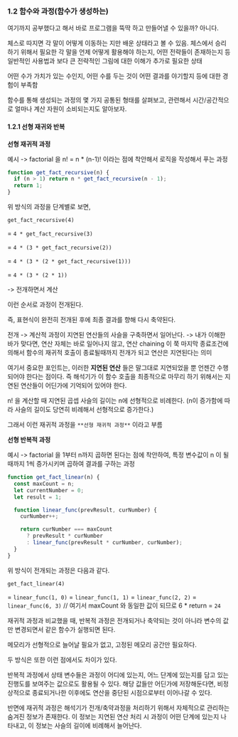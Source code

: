### 1.2 함수와 과정(함수가 생성하는)

여기까지 공부했다고 해서 바로 프로그램을 뚝딱 하고 만들어낼 수 있을까? 아니다.

체스로 따지면 각 말이 어떻게 이동하는 지만 배운 상태라고 볼 수 있음. 체스에서 승리하기 위해서 필요한 각 말을 언제 어떻게 활용해야 하는지, 어떤 전략들이 존재하는지 등 일반적인 사용법과 보다 큰 전략적인 그림에 대한 이해가 추가로 필요한 상태

어떤 수가 가치가 있는 수인지, 어떤 수를 두는 것이 어떤 결과를 야기할지 등에 대한 경험이 부족함

함수를 통해 생성되는 과정의 몇 가지 공통된 형태를 살펴보고, 관련해서 시간/공간적으로 얼마나 계산 자원이 소비되는지도 알아보자.

#### 1.2.1 선형 재귀와 반복

**선형 재귀적 과정**

예시 -> factorial 을 n! = n \* (n-1)! 이라는 점에 착안해서 로직을 작성해서 푸는 과정

```javascript
function get_fact_recursive(n) {
  if (n > 1) return n * get_fact_recursive(n - 1);
  return 1;
}
```

위 방식의 과정을 단계별로 보면,

`get_fact_recursive(4)`

= `4 * get_fact_recursive(3)`

= `4 * (3 * get_fact_recursive(2))`

= `4 * (3 * (2 * get_fact_recursive(1)))`

= `4 * (3 * (2 * 1))`

-> 전개하면서 계산

이런 순서로 과정이 전개된다.

즉, 표현식이 완전히 전개된 후에 최종 결과를 향해 다시 축약된다.

전개 -> 계산적 과정이 지연된 연산들의 사슬을 구축하면서 일어난다.
-> 내가 이해한 바가 맞다면, 연산 자체는 바로 일어나지 않고, 연산 chaining 이 쭉 마지막 종료조건에 의해서 함수의 재귀적 호출이 종료될때까지 전개가 되고 연산은 지연된다는 의미

여기서 중요한 포인트는, 이러한 **지연된 연산** 들은 말그대로 지연되었을 뿐 언젠간 수행되어야 한다는 점이다. 즉 해석기가 이 함수 호출을 최종적으로 마무리 하기 위해서는 지연된 연산들이 어딘가에 기억되어 있어야 한다.

n! 을 계산할 때 지연된 곱셉 사슬의 길이는 n에 선형적으로 비례한다. (n이 증가함에 따라 사슬의 길이도 당연히 비례해서 선형적으로 증가한다.)

그래서 이런 재귀적 과정을 `**선형 재귀적 과정**` 이라고 부름

**선형 반복적 과정**

예시 -> factorial 을 1부터 n까지 곱하면 된다는 점에 착안하여, 특정 변수값이 n 이 될때까지 1씩 증가시키며 곱하여 결과를 구하는 과정

```javascript
function get_fact_linear(n) {
  const maxCount = n;
  let currentNumber = 0;
  let result = 1;

  function linear_func(prevResult, curNumber) {
    curNumber++;

    return curNumber === maxCount
      ? prevResult * curNumber
      : linear_func(prevResult * curNumber, curNumber);
  }
}
```

위 방식이 전개되는 과정은 다음과 같다.

`get_fact_linear(4)`

= `linear_func(1, 0)`
= `linear_func(1, 1)`
= `linear_func(2, 2)`
= `linear_func(6, 3)` // 여기서 maxCount 와 동일한 값이 되므로 6 \* return
= `24`

재귀적 과정과 비교했을 때, 반복적 과정은 전개되거나 축약되는 것이 아니라 변수의 값만 변경되면서 같은 함수가 실행되면 된다.

메모리가 선형적으로 늘어날 필요가 없고, 고정된 메모리 공간만 필요하다.

두 방식은 또한 이런 점에서도 차이가 있다.

반복적 과정에서 상태 변수들은 과정이 어디에 있는지, 어느 단계에 있는지를 담고 있는 진행도를 보여주는 값으로도 활용될 수 있다. 해당 값들만 어딘가에 저장해둔다면, 비정상적으로 종료되거나한 이후에도 연산을 중단된 시점으로부터 이어나갈 수 있다.

반면에 재귀적 과정은 해석기가 전개/축약과정을 처리하기 위해서 자체적으로 관리하는 숨겨진 정보가 존재한다. 이 정보는 지연된 연산 처리 시 과정이 어떤 단계에 있는지 나타내고, 이 정보는 사슬의 길이에 비례해서 늘어난다.
